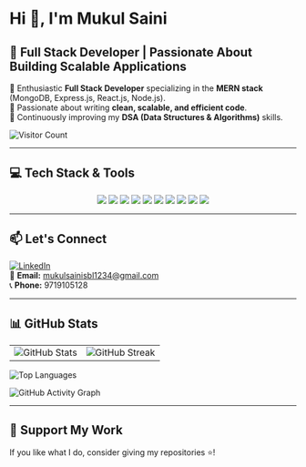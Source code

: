 # Hi 👋, I'm Mukul Saini  

## 🚀 Full Stack Developer | Passionate About Building Scalable Applications  

🔹 Enthusiastic **Full Stack Developer** specializing in the **MERN stack** (MongoDB, Express.js, React.js, Node.js).  
🔹 Passionate about writing **clean, scalable, and efficient code**.  
🔹 Continuously improving my **DSA (Data Structures & Algorithms)** skills.  

![Visitor Count](https://komarev.com/ghpvc/?username=mukulsainisbl&label=Profile%20Views&color=blue&style=flat)  

---

## 💻 Tech Stack & Tools  

<div align="center">
  <img src="https://img.shields.io/badge/HTML5-E34F26?style=for-the-badge&logo=html5&logoColor=white"/>
  <img src="https://img.shields.io/badge/CSS3-1572B6?style=for-the-badge&logo=css3&logoColor=white"/>
  <img src="https://img.shields.io/badge/JavaScript-F7DF1E?style=for-the-badge&logo=javascript&logoColor=black"/>
  <img src="https://img.shields.io/badge/React-61DAFB?style=for-the-badge&logo=react&logoColor=black"/>
  <img src="https://img.shields.io/badge/Redux-764ABC?style=for-the-badge&logo=redux&logoColor=white"/>
  <img src="https://img.shields.io/badge/Node.js-339933?style=for-the-badge&logo=nodedotjs&logoColor=white"/>
  <img src="https://img.shields.io/badge/Express.js-000000?style=for-the-badge&logo=express&logoColor=white"/>
  <img src="https://img.shields.io/badge/MongoDB-47A248?style=for-the-badge&logo=mongodb&logoColor=white"/>
  <img src="https://img.shields.io/badge/Git-F05032?style=for-the-badge&logo=git&logoColor=white"/>
  <img src="https://img.shields.io/badge/Postman-FF6C37?style=for-the-badge&logo=postman&logoColor=white"/>
</div>  

---

## 📫 Let's Connect  

[![LinkedIn](https://img.shields.io/badge/LinkedIn-Mukul%20Saini-blue?style=for-the-badge&logo=linkedin)](https://linkedin.com/in/mukul-saini-sambhal)  
📧 **Email:** mukulsainisbl1234@gmail.com  
📞 **Phone:** 9719105128  

---

## 📊 GitHub Stats  

<table>
<tr>
  <td>
    <img src="https://github-readme-stats.vercel.app/api?username=mukulsainisbl&show_icons=true&locale=en" alt="GitHub Stats" />
  </td>
  <td>
    <img src="https://github-readme-streak-stats.herokuapp.com/?user=mukulsainisbl&theme=dark" alt="GitHub Streak" />
  </td>
</tr>
</table>  

![Top Languages](https://github-readme-stats.vercel.app/api/top-langs?username=mukulsainisbl&show_icons=true&locale=en&layout=compact)  

![GitHub Activity Graph](https://github-readme-activity-graph.vercel.app/graph?username=mukulsainisbl&theme=tokyo-night)  

---

## 🚀 Support My Work  

If you like what I do, consider giving my repositories ⭐️!  

